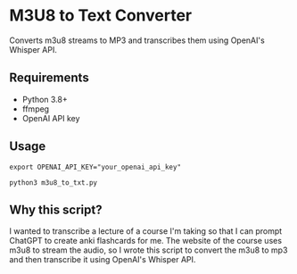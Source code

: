 # M3U8 to Text Converter

Converts m3u8 streams to MP3 and transcribes them using OpenAI's Whisper API.

## Requirements
- Python 3.8+
- ffmpeg
- OpenAI API key

## Usage
```
export OPENAI_API_KEY="your_openai_api_key"
```
```
python3 m3u8_to_txt.py
```

## Why this script?

I wanted to transcribe a lecture of a course I'm taking so that I can prompt ChatGPT to create anki flashcards for me. The website of the course uses m3u8 to stream the audio, so I wrote this script to convert the m3u8 to mp3 and then transcribe it using OpenAI's Whisper API.